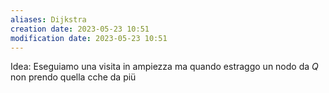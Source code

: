 ```yaml
---
aliases: Dijkstra
creation date: 2023-05-23 10:51
modification date: 2023-05-23 10:51
---
```


Idea: Eseguiamo una visita in ampiezza ma quando estraggo un nodo da $Q$ non prendo quella cche da piü
